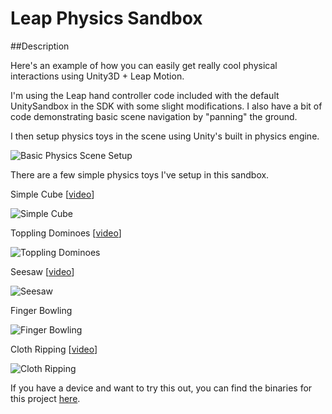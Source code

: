 Leap Physics Sandbox
=========

##Description

Here's an example of how you can easily get really cool physical interactions using Unity3D + Leap Motion.

I'm using the Leap hand controller code included with the default UnitySandbox in the SDK with some slight modifications. I also have a bit of code demonstrating basic scene navigation by "panning" the ground.

I then setup physics toys in the scene using Unity's built in physics engine.

![Basic Physics Scene Setup](http://i.imgur.com/BD1JeVO.png)

There are a few simple physics toys I've setup in this sandbox.

Simple Cube [[video](http://youtu.be/ZE4EwoK1FRc)]

![Simple Cube](http://i.imgur.com/GZgKAov.png)

Toppling Dominoes [[video](http://youtu.be/mJwTnDHnDBk)]

![Toppling Dominoes](http://i.imgur.com/hP6sTVV.png)

Seesaw [[video](http://youtu.be/5oRgE6ig0IU)]

![Seesaw](http://i.imgur.com/DagJsQA.png)

Finger Bowling

![Finger Bowling](http://i.imgur.com/qFvBOeC.png)

Cloth Ripping [[video](http://youtu.be/aJlzhTvmm6Y)]

![Cloth Ripping](http://i.imgur.com/Dl5VxwS.png)

If you have a device and want to try this out, you can find the binaries for this project [here](https://bitbucket.org/pohung/leapphysicssandbox/downloads).

